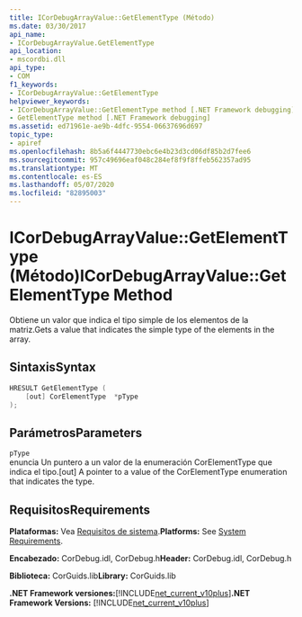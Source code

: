 ```yaml
---
title: ICorDebugArrayValue::GetElementType (Método)
ms.date: 03/30/2017
api_name:
- ICorDebugArrayValue.GetElementType
api_location:
- mscordbi.dll
api_type:
- COM
f1_keywords:
- ICorDebugArrayValue::GetElementType
helpviewer_keywords:
- ICorDebugArrayValue::GetElementType method [.NET Framework debugging]
- GetElementType method [.NET Framework debugging]
ms.assetid: ed71961e-ae9b-4dfc-9554-06637696d697
topic_type:
- apiref
ms.openlocfilehash: 8b5a6f4447730ebc6e4b23d3cd06df85b2d7fee6
ms.sourcegitcommit: 957c49696eaf048c284ef8f9f8ffeb562357ad95
ms.translationtype: MT
ms.contentlocale: es-ES
ms.lasthandoff: 05/07/2020
ms.locfileid: "82895003"
---
```

# <a name="icordebugarrayvaluegetelementtype-method"></a><span data-ttu-id="61782-102">ICorDebugArrayValue::GetElementType (Método)</span><span class="sxs-lookup"><span data-stu-id="61782-102">ICorDebugArrayValue::GetElementType Method</span></span>
<span data-ttu-id="61782-103">Obtiene un valor que indica el tipo simple de los elementos de la matriz.</span><span class="sxs-lookup"><span data-stu-id="61782-103">Gets a value that indicates the simple type of the elements in the array.</span></span>  
  
## <a name="syntax"></a><span data-ttu-id="61782-104">Sintaxis</span><span class="sxs-lookup"><span data-stu-id="61782-104">Syntax</span></span>  
  
```cpp  
HRESULT GetElementType (  
    [out] CorElementType  *pType  
);  
```  
  
## <a name="parameters"></a><span data-ttu-id="61782-105">Parámetros</span><span class="sxs-lookup"><span data-stu-id="61782-105">Parameters</span></span>  
 `pType`  
 <span data-ttu-id="61782-106">enuncia Un puntero a un valor de la enumeración CorElementType que indica el tipo.</span><span class="sxs-lookup"><span data-stu-id="61782-106">[out] A pointer to a value of the CorElementType enumeration that indicates the type.</span></span>  
  
## <a name="requirements"></a><span data-ttu-id="61782-107">Requisitos</span><span class="sxs-lookup"><span data-stu-id="61782-107">Requirements</span></span>  
 <span data-ttu-id="61782-108">**Plataformas:** Vea [Requisitos de sistema](../../get-started/system-requirements.md).</span><span class="sxs-lookup"><span data-stu-id="61782-108">**Platforms:** See [System Requirements](../../get-started/system-requirements.md).</span></span>  
  
 <span data-ttu-id="61782-109">**Encabezado:** CorDebug.idl, CorDebug.h</span><span class="sxs-lookup"><span data-stu-id="61782-109">**Header:** CorDebug.idl, CorDebug.h</span></span>  
  
 <span data-ttu-id="61782-110">**Biblioteca:** CorGuids.lib</span><span class="sxs-lookup"><span data-stu-id="61782-110">**Library:** CorGuids.lib</span></span>  
  
 <span data-ttu-id="61782-111">**.NET Framework versiones:**[!INCLUDE[net_current_v10plus](../../../../includes/net-current-v10plus-md.md)]</span><span class="sxs-lookup"><span data-stu-id="61782-111">**.NET Framework Versions:** [!INCLUDE[net_current_v10plus](../../../../includes/net-current-v10plus-md.md)]</span></span>

